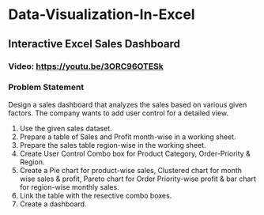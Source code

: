 # Data-Visualization-In-Excel

## Interactive Excel Sales Dashboard

### Video: https://youtu.be/3ORC96OTESk
### Problem Statement
Design a sales dashboard that analyzes the sales based on various given factors. The company wants to add user control for a detailed view.

1. Use the given sales dataset.
2. Prepare a table of Sales and Profit month-wise in a working sheet.
3. Prepare the sales table region-wise in the working sheet.
4. Create User Control Combo box for Product Category, Order-Priority & Region.
5. Create a Pie chart for product-wise sales, Clustered chart for month wise sales & profit, Pareto chart for Order Priority-wise profit & bar chart for region-wise monthly sales.
6. Link the table with the resective combo boxes.
7. Create a dashboard.

